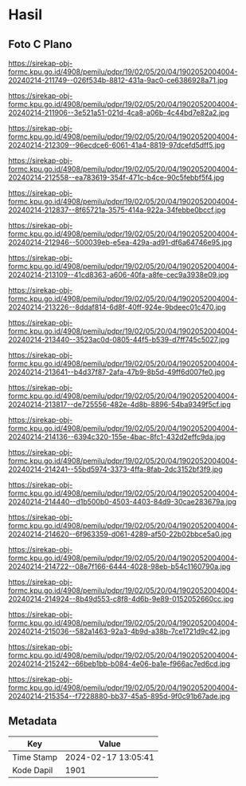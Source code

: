 # Hasil

## Foto C Plano

https://sirekap-obj-formc.kpu.go.id/4908/pemilu/pdpr/19/02/05/20/04/1902052004004-20240214-211749--026f534b-8812-431a-9ac0-ce6386928a71.jpg

https://sirekap-obj-formc.kpu.go.id/4908/pemilu/pdpr/19/02/05/20/04/1902052004004-20240214-211906--3e521a51-021d-4ca8-a06b-4c44bd7e82a2.jpg

https://sirekap-obj-formc.kpu.go.id/4908/pemilu/pdpr/19/02/05/20/04/1902052004004-20240214-212309--96ecdce6-6061-41a4-8819-97dcefd5dff5.jpg

https://sirekap-obj-formc.kpu.go.id/4908/pemilu/pdpr/19/02/05/20/04/1902052004004-20240214-212558--ea783619-354f-471c-b4ce-90c5febbf5f4.jpg

https://sirekap-obj-formc.kpu.go.id/4908/pemilu/pdpr/19/02/05/20/04/1902052004004-20240214-212837--8f65721a-3575-414a-922a-34febbe0bccf.jpg

https://sirekap-obj-formc.kpu.go.id/4908/pemilu/pdpr/19/02/05/20/04/1902052004004-20240214-212946--500039eb-e5ea-429a-ad91-df6a64746e95.jpg

https://sirekap-obj-formc.kpu.go.id/4908/pemilu/pdpr/19/02/05/20/04/1902052004004-20240214-213109--41cd8363-a606-40fa-a8fe-cec9a3938e09.jpg

https://sirekap-obj-formc.kpu.go.id/4908/pemilu/pdpr/19/02/05/20/04/1902052004004-20240214-213226--8ddaf814-6d8f-40ff-924e-9bdeec01c470.jpg

https://sirekap-obj-formc.kpu.go.id/4908/pemilu/pdpr/19/02/05/20/04/1902052004004-20240214-213440--3523ac0d-0805-44f5-b539-d7ff745c5027.jpg

https://sirekap-obj-formc.kpu.go.id/4908/pemilu/pdpr/19/02/05/20/04/1902052004004-20240214-213641--b4d37f87-2afa-47b9-8b5d-49ff6d007fe0.jpg

https://sirekap-obj-formc.kpu.go.id/4908/pemilu/pdpr/19/02/05/20/04/1902052004004-20240214-213817--de725556-482e-4d8b-8896-54ba9349f5cf.jpg

https://sirekap-obj-formc.kpu.go.id/4908/pemilu/pdpr/19/02/05/20/04/1902052004004-20240214-214136--6394c320-155e-4bac-8fc1-432d2effc9da.jpg

https://sirekap-obj-formc.kpu.go.id/4908/pemilu/pdpr/19/02/05/20/04/1902052004004-20240214-214241--55bd5974-3373-4ffa-8fab-2dc3152bf3f9.jpg

https://sirekap-obj-formc.kpu.go.id/4908/pemilu/pdpr/19/02/05/20/04/1902052004004-20240214-214440--d1b500b0-4503-4403-84d9-30cae283679a.jpg

https://sirekap-obj-formc.kpu.go.id/4908/pemilu/pdpr/19/02/05/20/04/1902052004004-20240214-214620--6f963359-d061-4289-af50-22b02bbce5a0.jpg

https://sirekap-obj-formc.kpu.go.id/4908/pemilu/pdpr/19/02/05/20/04/1902052004004-20240214-214722--08e7f166-6444-4028-98eb-b54c1160790a.jpg

https://sirekap-obj-formc.kpu.go.id/4908/pemilu/pdpr/19/02/05/20/04/1902052004004-20240214-214924--8b49d553-c8f8-4d6b-9e89-0152052660cc.jpg

https://sirekap-obj-formc.kpu.go.id/4908/pemilu/pdpr/19/02/05/20/04/1902052004004-20240214-215036--582a1463-92a3-4b9d-a38b-7ce1721d9c42.jpg

https://sirekap-obj-formc.kpu.go.id/4908/pemilu/pdpr/19/02/05/20/04/1902052004004-20240214-215242--66beb1bb-b084-4e06-ba1e-f966ac7ed6cd.jpg

https://sirekap-obj-formc.kpu.go.id/4908/pemilu/pdpr/19/02/05/20/04/1902052004004-20240214-215354--f7228880-bb37-45a5-895d-9f0c91b67ade.jpg


## Metadata

| Key        | Value               |
| ---------- | ------------------- |
| Time Stamp | 2024-02-17 13:05:41 |
| Kode Dapil | 1901                |



